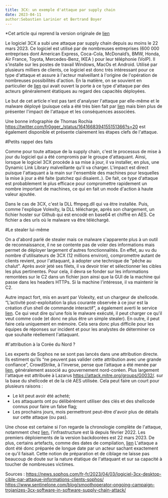 ```yaml
---
title: 3CX: un exemple d'attaque par supply chain
date: 2023-04-11
author:Sebastien Larinier et Bertrand Boyer
---           
```


*Cet article qui reprend la version originale de [lien](https://sebdraven.medium.com/3cx-une-attaque-par-supplychain-cb4d579aa675 "Seb sur Medium")

Le logiciel 3CX a subi une attaque par supply chain depuis au moins le 22 mars 2023. Ce logiciel est utilisé par de nombreuses entreprises (600 000 entreprises dont American Express, Coca-Cola, McDonald’s, BMW, Honda, Air France, Toyota, Mercedes-Benz, IKEA ) pour leur téléphonie (VoIP). Il s'installe sur les postes de travail Windows, MacOs et Android. Utilisé par plusieurs milliers de clients, ce logiciel est donc très intéressant pour ce type d'attaque et assure à l'acteur malveillant à l'origine de l'opération de nombreuses possibilités d'action. En la matière, on se souvient en particulier de [lien](https://www.lemagit.fr/actualites/252507574/Une-nouvelle-porte-derobee-attribuee-aux-pirates-de-laffaire-SolarWinds "Solar Wind") qui avait ouvert la porte à ce type d'attaque par des acteurs généralement étatiques au regard des capacités déployées.

Le but de cet article n'est pas tant d'analyser l'attaque par elle-même et le malware déployé (puisque cela a été très bien fait par [lien](https://www.volexity.com/blog/2023/03/30/3cx-supply-chain-compromise-leads-to-iconic-incident/ "Volexity") mais bien plus de présenter l'impact de l'attaque et les conséquences associées.

Une bonne infographie de Thomas Rochia <https://twitter.com/fr0gger_/status/1641668394155151366?s=20> est également disponible et présente clairement les étapes clefs de l'attaque.

#Petits rappel des faits

Comme pour toute attaque de la supply chain, c'est le processus de mise à jour du logiciel qui a été compromis par le groupe d'attaquant. Ainsi, lorsque le logiciel 3CX procède à sa mise à jour, il va installer, en plus, une Dynamic Link Library malveillante qu'il va charger. L'impact est direct puisque l'attaquant a la main sur l'ensemble des machines pour lesquelles la mise à jour a été faite (patchez qui disaient..). De fait, ce type d'attaque est probablement le plus efficace pour compromettre rapidement un nombre important de machines, ce qui en fait un mode d'action à haute valeur ajoutée.

Dans le cas de 3CX, c'est la DLL ffmpeg.dll qui va être installée. Puis, comme l'explique Volexity, la DLL télécharge, après son chargement, un fichier hoster sur Github qui est encodé en base64 et chiffré en AES. Ce fichier a des urls où le malware va être téléchargé.

#Le stealer lui-même

On a d'abord parlé de stealer mais ce malware s'apparente plus à un outil de reconnaissance, il ne se contente pas de voler des informations mais permet de déployer largement d'autres fonctionnalités. En effet, au vu du nombre d'utilisateurs de 3CX (12 millions environ), compromettre autant de clients revient, pour l'attaquant, à adopter une technique de "pêche au chalut". Après avoir jeté ses filets, il va devoir trier et sélectionner les cibles les plus pertinentes. Pour cela, il devra se fonder sur les informations remontées sur le C2 dans un fichier json ainsi que la GUI de la machine qui passe dans les headers HTTPs. Si la machine l'intéresse, il va maintenir le C2.

Autre impact fort, mis en avant par Volexity, est un chargeur de shellcode. “L’activité post-exploitation la plus courante observée à ce jour est la création d’un shell de commande interactif”, a également averti le service [lien](https://fr.techbriefly.com/3cx-pirate-dans-une-attaque-de-la-chaine-dapprovisionnement-qui-compromet-12-millions-dutilisateurs-tech-72095/?utm_content=cmp-true "Managed Detection and Response de Sophos"). Ce qui veut dire qu'une fois le malware exécuté, il peut charger ce qu'il veut comme code (et donc ne plus être un simple stealer). En outre, il peut faire cela uniquement en mémoire. Cela sera donc plus difficile pour les équipes de réponses sur incident et pour les analystes de déterminer ce que souhaite réellement l'attaquant. 

#l'attribution à la Corée du Nord ?

Les experts de Sophos ne se sont pas lancés dans une attribution directe. Ils estiment qu’ils “ne peuvent pas valider cette attribution avec une grande confiance”, CrowdStrike, à l'inverse, pense que l’attaque a été menée par [lien](https://www.crowdstrike.com/adversaries/labyrinth-chollima/ "Labyrinth Collima"), généralement associé au gouvernement nord-coréen. Plus largement l'attaque est attribuée à Lazarus <https://attack.mitre.org/groups/G0032/>. sur la base du shellcode et de la clé AES utilisée. Cela peut faire un court pour plusieurs raisons :

- Le kit peut avoir été acheté;
- Les attaquants ont pu délibérément utiliser des clés et des shellcode connus pour faire un false flag;
- Les prochains jours, mois permettront peut-être d'avoir plus de détails sur cette attaque (ou pas).

Une chose est certaine si l'on regarde la chronologie complète de l'attaque, notamment chez [lien](href{https://www.sentinelone.com/blog/smoothoperator-ongoing-campaign-trojanizes-3cx-software-in-software-supply-chain-attack/ "Sentinel One"), l'infrastructure est là depuis février 2022.
Les premiers déploiements de la version backdoorées est 22 mars 2023.
De plus, certains artefacts, comme des dates de compilation, [lien](https://twitter.com/Hexacorn/status/1641465612386856970?s=20 "remontent à janvier 2023.")
L'attaque a dont été donc préparée de longue date par un acteur sachant exactement ce qu'il faisait. Cette notion de préparation et de ciblage ne laisse pas beaucoup de doute sur la nature étatique de l'attaquant et sur sa capacité à toucher de nombreuses victimes. 

Sources : 
<https://news.sophos.com/fr-fr/2023/04/03/logiciel-3cx-desktop-cible-par-attaque-informations-clients-sophos/>
<https://www.sentinelone.com/blog/smoothoperator-ongoing-campaign-trojanizes-3cx-software-in-software-supply-chain-attack/>
